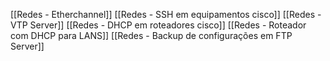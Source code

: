 [[Redes - Etherchannel]]
[[Redes - SSH em equipamentos cisco]]
[[Redes - VTP Server]]
[[Redes - DHCP em roteadores cisco]]
[[Redes - Roteador com DHCP para LANS]]
[[Redes - Backup de configurações em FTP Server]]